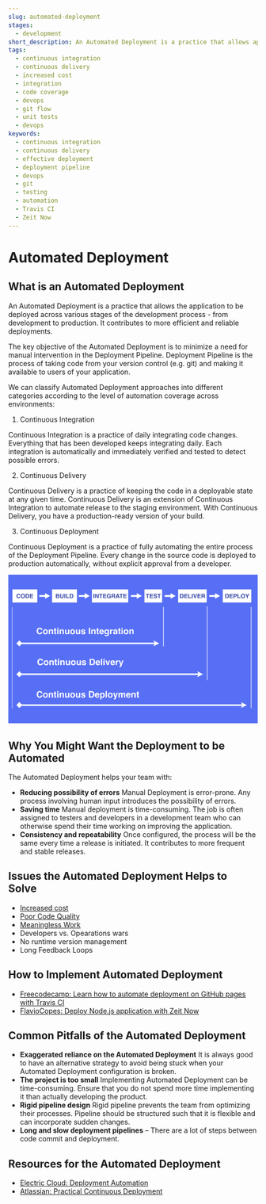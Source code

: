 ```yaml
---
slug: automated-deployment
stages:
  - development
short_description: An Automated Deployment is a practice that allows application to be deployed across various stages of development process - from development to production
tags:
  - continuous integration
  - continuous delivery
  - increased cost
  - integration
  - code coverage
  - devops
  - git flow
  - unit tests
  - devops
keywords:
  - continuous integration
  - continuous delivery
  - effective deployment
  - deployment pipeline
  - devops
  - git
  - testing
  - automation
  - Travis CI
  - Zeit Now
---
```


# Automated Deployment

## What is an Automated Deployment

An Automated Deployment is a practice that allows the application to be deployed across various stages of the development process - from development to production. It contributes to more efficient and reliable deployments.

The key objective of the Automated Deployment is to minimize a need for manual intervention in the Deployment Pipeline. Deployment Pipeline is the process of taking code from your version control (e.g. git) and making it available to users of your application.

We can classify Automated Deployment approaches into different categories according to the level of automation coverage across environments:

1. Continuous Integration

Continuous Integration is a practice of daily integrating code changes. Everything that has been developed keeps integrating daily. Each integration is automatically and immediately verified and tested to detect possible errors.

2. Continuous Delivery

Continuous Delivery is a practice of keeping the code in a deployable state at any given time. Continuous Delivery is an extension of Continuous Integration to automate release to the staging environment. With Continuous Delivery, you have a production-ready version of your build.

3. Continuous Deployment

Continuous Deployment is a practice of fully automating the entire process of the Deployment Pipeline. Every change in the source code is deployed to production automatically, without explicit approval from a developer.

![Automated Deployment](/files/automated_deployment.png)


## Why You Might Want the Deployment to be Automated

The Automated Deployment helps your team with:
- **Reducing possibility of errors**
  Manual Deployment is error-prone. Any process involving human input introduces the possibility of errors. 
- **Saving time**
  Manual deployment is time-consuming. The job is often assigned to testers and developers in a development team who can otherwise spend their time working on improving the application.
- **Consistency and repeatability**
  Once configured, the process will be the same every time a release is initiated. It contributes to more frequent and stable releases.

## Issues the Automated Deployment Helps to Solve

- [Increased cost](/problems/increased_cost)
- [Poor Code Quality](/problems/poor_code_quality)
- [Meaningless Work](/problems/meaningless_work)
- Developers vs. Opearations wars
- No runtime version management
- Long Feedback Loops

## How to Implement Automated Deployment

- [Freecodecamp: Learn how to automate deployment on GitHub pages with Travis CI](https://www.freecodecamp.org/news/learn-how-to-automate-deployment-on-github-pages-with-travis-ci/)
- [FlavioCopes: Deploy Node.js application with Zeit Now](https://flaviocopes.com/zeit-now/)

## Common Pitfalls of the Automated Deployment

- **Exaggerated reliance on the Automated Deployment**
  It is always good to have an alternative strategy to avoid being stuck when your Automated Deployment configuration is broken. 
- **The project is too small**
  Implementing Automated Deployment can be time-consuming. Ensure that you do not spend more time implementing it than actually developing the product. 
- **Rigid pipeline design**
  Rigid pipeline prevents the team from optimizing their processes. Pipeline should be structured such that it is flexible and can incorporate sudden changes.
- **Long and slow deployment pipelines** – There are a lot of steps between code commit and deployment. 


## Resources for the Automated Deployment
- [Electric Cloud: Deployment Automation](http://electric-cloud.com/wiki/display/releasemanagement/Deployment+Automation)
- [Atlassian: Practical Continuous Deployment](https://www.atlassian.com/blog/continuous-delivery/practical-continuous-deployment)
